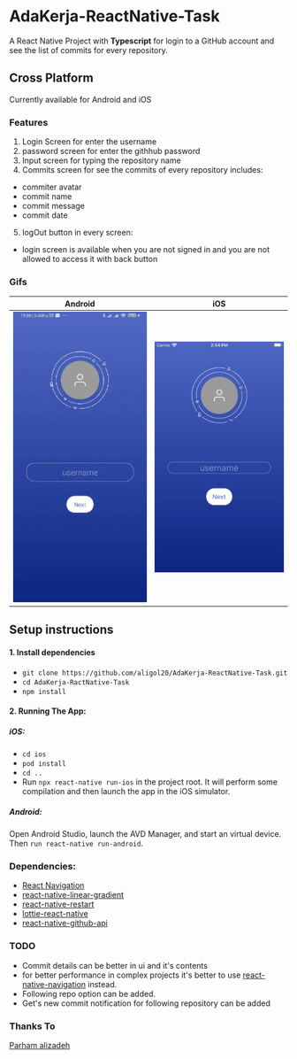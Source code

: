 # AdaKerja-ReactNative-Task
A React Native Project with **Typescript** for login to a GitHub account and see the list of commits for every repository.

## Cross Platform
Currently available for Android and iOS

### Features

1. Login Screen for enter the username
2. password screen for enter the githhub password
3. Input screen for typing the repository name
4. Commits screen for see the commits of every repository includes:
 - commiter avatar
 - commit name
 - commit message
 - commit date
5. logOut button in every screen:
 - login screen is available when you are not signed in and you are not allowed to access it with back button
 
### Gifs
Android             |  iOS
:-------------------------:|:-------------------------:
<img src="https://github.com/aligol20/AdaKerja-ReactNative-Task/blob/master/android-app.gif" width="300">  |  <img src="https://github.com/aligol20/AdaKerja-ReactNative-Task/blob/master/ios-app.gif" width="300">

## Setup instructions

#### 1. Install dependencies
- `git clone https://github.com/aligol20/AdaKerja-ReactNative-Task.git`
- `cd AdaKerja-RactNative-Task`
- `npm install`


#### 2. Running The App:
 ##### iOS:
 - `cd ios`
 - `pod install`
 - `cd ..`
 - Run `npx react-native run-ios` in the project root. It will perform some compilation and then launch the app in the iOS simulator.
 ##### Android:
 Open Android Studio, launch the AVD Manager, and start an virtual device. Then `run react-native run-android`. 

### Dependencies:
* [React Navigation](http://reactnavigation.org)
* [react-native-linear-gradient](https://github.com/react-native-community/react-native-linear-gradient)
* [react-native-restart](https://github.com/avishayil/react-native-restart)
* [lottie-react-native](https://github.com/react-native-community/lottie-react-native)
* [react-native-github-api](https://github.com/brunolemos/react-native-github-api)

### TODO
* Commit details can be better in ui and it's contents
* for better performance in complex projects it's better to use [react-native-navigation](https://github.com/wix/react-native-navigation) instead.
* Following repo option can be added.
* Get's new commit notification for following repository can be added

### Thanks To
[Parham alizadeh](prhmma@gmail.com)



